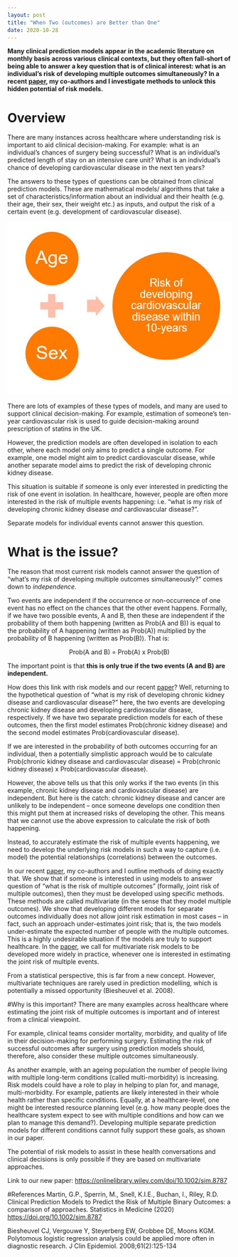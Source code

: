 ```yaml
---
layout: post
title: "When Two (outcomes) are Better than One"
date: 2020-10-28
---
```


__Many clinical prediction models appear in the academic literature on monthly basis across various clinical contexts, but they often fall-short of being able to answer a key question that is of clinical interest: what is an individual’s risk of developing multiple outcomes simultaneously? In a recent [paper](https://onlinelibrary.wiley.com/doi/10.1002/sim.8787), my co-authors and I investigate methods to unlock this hidden potential of risk models.__

# Overview
There are many instances across healthcare where understanding risk is important to aid clinical decision-making. For example: what is an individual’s chances of surgery being successful? What is an individual’s predicted length of stay on an intensive care unit? What is an individual’s chance of developing cardiovascular disease in the next ten years?

The answers to these types of questions can be obtained from clinical prediction models. These are mathematical models/ algorithms that take a set of characteristics/information about an individual and their health (e.g. their age, their sex, their weight etc.) as inputs, and output the risk of a certain event (e.g. development of cardiovascular disease).

![Prediction Model Illustration](https://github.com/GlenMartin31/GlenMartin31.github.io/blob/master/_posts/CPMIllustration.JPG)

There are lots of examples of these types of models, and many are used to support clinical decision-making. For example, estimation of someone’s ten-year cardiovascular risk is used to guide decision-making around prescription of statins in the UK. 

However, the prediction models are often developed in isolation to each other, where each model only aims to predict a single outcome. For example, one model might aim to predict cardiovascular disease, while another separate model aims to predict the risk of developing chronic kidney disease. 

This situation is suitable if someone is only ever interested in predicting the risk of one event in isolation. In healthcare, however, people are often more interested in the risk of multiple events happening: i.e. “what is my risk of developing chronic kidney disease _and_ cardiovascular disease?”.

Separate models for individual events cannot answer this question.

# What is the issue?
The reason that most current risk models cannot answer the question of “what’s my risk of developing multiple outcomes simultaneously?” comes down to _independence_.

Two events are independent if the occurrence or non-occurrence of one event has no effect on the chances that the other event happens. Formally, if we have two possible events, A and B, then these are independent if the probability of them both happening (written as Prob(A and B)) is equal to the probability of A happening (written as Prob(A)) multiplied by the probability of B happening (written as Prob(B)). That is:

<p style="text-align: center;"> Prob(A and B) = Prob(A) x Prob(B) </p>

The important point is that __this is only true if the two events (A and B) are independent.__

How does this link with risk models and our recent [paper](https://onlinelibrary.wiley.com/doi/10.1002/sim.8787)? Well, returning to the hypothetical question of “what is my risk of developing chronic kidney disease and cardiovascular disease?” here, the two events are developing chronic kidney disease and developing cardiovascular disease, respectively. If we have two separate prediction models for each of these outcomes, then the first model estimates Prob(chronic kidney disease) and the second model estimates Prob(cardiovascular disease).

If we are interested in the probability of both outcomes occurring for an individual, then a potentially simplistic approach would be to calculate Prob(chronic kidney disease and cardiovascular disease) = Prob(chronic kidney disease) x Prob(cardiovascular disease).

However, the above tells us that this only works if the two events (in this example, chronic kidney disease and cardiovascular disease) are independent. But here is the catch: chronic kidney disease and cancer are unlikely to be independent – once someone develops one condition then this might put them at increased risks of developing the other. This means that we cannot use the above expression to calculate the risk of both happening.

Instead, to accurately estimate the risk of multiple events happening, we need to develop the underlying risk models in such a way to capture (i.e. model) the potential relationships (correlations) between the outcomes.

In our recent [paper](https://onlinelibrary.wiley.com/doi/10.1002/sim.8787), my co-authors and I outline methods of doing exactly that. We show that if someone is interested in using models to answer question of “what is the risk of multiple outcomes” (formally, joint risk of multiple outcomes), then they must be developed using specific methods. These methods are called multivariate (in the sense that they model multiple outcomes). We show that developing different models for separate outcomes individually does not allow joint risk estimation in most cases – in fact, such an approach under-estimates joint risk; that is, the two models under-estimate the expected number of people with the multiple outcomes. This is a highly undesirable situation if the models are truly to support healthcare. In the [paper](https://onlinelibrary.wiley.com/doi/10.1002/sim.8787), we call for multivariate risk models to be developed more widely in practice, whenever one is interested in estimating the joint risk of multiple events.

From a statistical perspective, this is far from a new concept. However, multivariate techniques are rarely used in prediction modelling, which is potentially a missed opportunity (Biesheuvel et al. 2008).

#Why is this important?
There are many examples across healthcare where estimating the joint risk of multiple outcomes is important and of interest from a clinical viewpoint.

For example, clinical teams consider mortality, morbidity, and quality of life in their decision-making for performing surgery. Estimating the risk of successful outcomes after surgery using prediction models should, therefore, also consider these multiple outcomes simultaneously.

As another example, with an ageing population the number of people living with multiple long-term conditions (called multi-morbidity) is increasing. Risk models could have a role to play in helping to plan for, and manage, multi-morbidity. For example, patients are likely interested in their whole health rather than specific conditions. Equally, at a healthcare-level, one might be interested resource planning level (e.g. how many people does the healthcare system expect to see with multiple conditions and how can we plan to manage this demand?). Developing multiple separate prediction models for different conditions cannot fully support these goals, as shown in our paper.

The potential of risk models to assist in these health conversations and clinical decisions is only possible if they are based on multivariate approaches.

Link to our new paper: https://onlinelibrary.wiley.com/doi/10.1002/sim.8787

#References
Martin, G.P., Sperrin, M., Snell, K.I.E., Buchan, I., Riley, R.D. Clinical Prediction Models to Predict the Risk of Multiple Binary Outcomes: a comparison of approaches. Statistics in Medicine (2020) https://doi.org/10.1002/sim.8787

Biesheuvel CJ, Vergouwe Y, Steyerberg EW, Grobbee DE, Moons KGM. Polytomous logistic regression analysis could be applied more often in diagnostic research. J Clin Epidemiol. 2008;61(2):125-134

